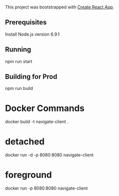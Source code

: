 This project was bootstrapped with [Create React App](https://github.com/facebookincubator/create-react-app).

## Prerequisites
Install Node.js version 6.9.1

## Running
npm run start

## Building for Prod
npm run build


# Docker Commands
docker build -t navigate-client .

# detached
docker run -d -p 8080:8080 navigate-client

# foreground
docker run -p 8080:8080 navigate-client